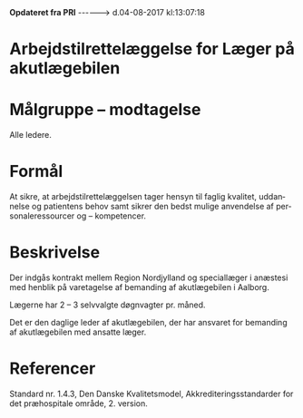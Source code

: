 <!--
.. title: arbejdstilrettelaeggelse-for-laeger-pa-akutlaegebilen
.. slug: arbejdstilrettelaeggelse-for-laeger-pa-akutlaegebilen
.. date: 2017-08-04 13:07:19 UTC+02:00
.. tags: 
.. category: 
.. link: 
.. description: 
.. type: text
.. hidetitle: True
-->

<div class="alert alert-success" role="alert"><b>Opdateret fra PRI</b>  ------>  d.04-08-2017  kl:13:07:18</div>

<div class="document" id="U6625e58e04df496e9ad6cf010795d0e4" lang="da-DK" xml:lang="da-DK" xmlns="http://www.w3.org/1999/xhtml">
 <h1 class="~clause~ Titeloverskrift">
  <span>
   Arbejdstilrettelæggelse for Læger på akutlægebilen
  </span>
 </h1>
 <h1 class="~clause~ Overskrift1">
 </h1>
 <h1 class="~clause~ Overskrift1" id="a_8bdeae4352694324a165a2dee1ca503c">
  <span>
   Målgruppe – modtagelse
  </span>
 </h1>
 <p class="~clause~ Brdtekst">
  <span>
   Alle ledere.
  </span>
 </p>
 <p class="~clause~ Brdtekst">
 </p>
 <h1 class="~clause~ Overskrift1" id="a_f17544d0f8324cc5b515d5863d74020c">
  <span>
   Formål
  </span>
 </h1>
 <p class="~clause~ Brdtekst">
  <span>
   At sikre, at arbejdstilrettelæggelsen tager hensyn til faglig kvalitet, uddannelse og patientens behov samt sikrer den bedst mulige anvendelse af personaleressourcer og – kompetencer.
  </span>
 </p>
 <p class="~clause~ Brdtekst">
 </p>
 <h1 class="~clause~ Overskrift1" id="a_143e218dc8934599a8dd87c0be72cf7b">
  <span>
   Beskrivelse
  </span>
 </h1>
 <p class="~clause~ Normal">
  <span>
   Der indgås kontrakt mellem Region Nordjylland og speciallæger i anæstesi med henblik på varetagelse af bemanding af akutlægebilen i Aalborg.
  </span>
 </p>
 <p class="~clause~ Normal">
 </p>
 <p class="~clause~ Normal">
  <span>
   Lægerne har 2 – 3 selvvalgte døgnvagter pr. måned.
  </span>
 </p>
 <p class="~clause~ Normal">
 </p>
 <p class="~clause~ Brdtekst">
  <span>
   Det er den daglige leder af akutlægebilen, der har ansvaret for bemanding af akutlægebilen med ansatte læger.
  </span>
 </p>
 <p class="~clause~ Brdtekst">
 </p>
 <p class="~clause~ Brdtekst">
 </p>
 <h1 class="~clause~ Overskrift1" id="a_cd02e97b4fff4950ae9b0fdc8a01a370">
  <span>
   Referencer
  </span>
 </h1>
 <p class="~clause~ Brdtekst">
  <span>
   Standard nr. 1.4.3, Den Danske Kvalitetsmodel, Akkrediteringsstandarder for det præhospitale område, 2. version.
  </span>
 </p>
 <p class="~clause~ Brdtekst">
 </p>
 <p class="~clause~ Brdtekst">
 </p>
 <p class="~clause~ Normal">
 </p>
</div>
